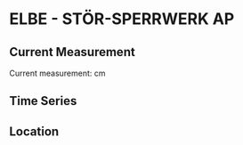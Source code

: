# ELBE - STÖR-SPERRWERK AP

## Current Measurement

Current measurement: <Value topic="rivers/pegel-online/ELBE/STOER-SPERRWERK-AP/measurementValue"/> cm

## Time Series

<TimeSeries topic="rivers/pegel-online/ELBE/STOER-SPERRWERK-AP/measurementValue" period="week" />

## Location

<WorldMap>
  <Marker lat="53.82594576507704" lon="9.400981175517032" labelTopic="rivers/pegel-online/ELBE/STOER-SPERRWERK-AP/measurementValue" />
</WorldMap>
